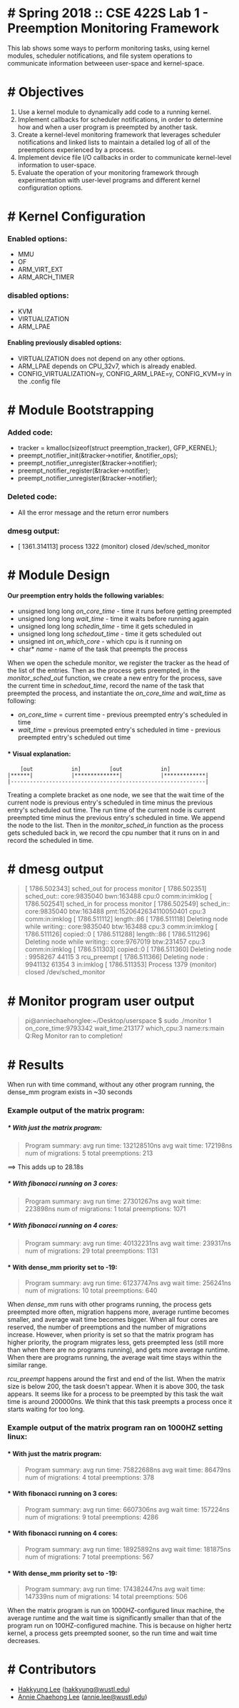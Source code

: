 # # Spring 2018 :: CSE 422S Lab 1 - Preemption Monitoring Framework
This lab shows some ways to perform monitoring tasks, using kernel modules, scheduler notifications, and file system operations to communicate information betweeen user-space and kernel-space.

# # Objectives
1. Use a kernel module to dynamically add code to a running kernel.
2. Implement callbacks for scheduler notifications, in order to determine how and when a user program is preempted by another task.
3. Create a kernel-level monitoring framework that leverages scheduler notifications and linked lists to maintain a detailed log of all of the preemptions experienced by a process.
4. Implement device file I/O callbacks in order to communicate kernel-level information to user-space.
5. Evaluate the operation of your monitoring framework through experimentation with user-level programs and different kernel configuration options.


# # Kernel Configuration
### Enabled options:
- MMU
- OF
- ARM_VIRT_EXT
- ARM_ARCH_TIMER

### disabled options:
- KVM
- VIRTUALIZATION
- ARM_LPAE

#### Enabling previously disabled options:
- VIRTUALIZATION does not depend on any other options.
- ARM_LPAE depends on CPU_32v7, which is already enabled.
- CONFIG_VIRTUALIZATION=y, CONFIG_ARM_LPAE=y, CONFIG_KVM=y in the .config file

# # Module Bootstrapping
### Added code:
- tracker = kmalloc(sizeof(struct preemption_tracker), GFP_KERNEL);
- preempt_notifier_init(&tracker->notifier, &notifier_ops);
- preempt_notifier_unregister(&tracker->notifier);
- preempt_notifier_register(&tracker->notifier);
- preempt_notifier_unregister(&tracker->notifier);

### Deleted code:
- All the error message and the return error numbers

### dmesg output:
- [ 1361.314113] process 1322 (monitor) closed /dev/sched_monitor

# # Module Design
#### Our preemption entry holds the following variables:
- unsigned long long *on_core_time* - time it runs before getting preempted
- unsigned long long *wait_time* - time it waits before running again
- unsigned long long *schedin_time* - time it gets scheduled in
- unsigned long long *schedout_time* - time it gets scheduled out
- unsigned int *on_which_core* - which cpu is it running on
- char* *name* - name of the task that preempts the process

When we open the schedule monitor, we register the tracker as the head of the list of the entries. Then as the process gets preempted, in the *monitor_sched_out* function, we create a new entry for the process, save the current time in *schedout_time*, record the name of the task that preempted the process, and instantiate the *on_core_time* and *wait_time* as following:

- *on_core_time* = current time - previous preempted entry's scheduled in time
- *wait_time* = previous preempted entry's scheduled in time - previous preempted entry's scheduled out time

#### * Visual explanation:
        [out			in]		    [out			in]
    |******|			|**************|			|*************|
    |-------------------------------------------------------------|
Treating a complete bracket as one node, we see that the wait time of the current node is previous entry's scheduled in time minus the previous entry's scheduled out time. The run time of the current node is current preempted time minus the previous entry's scheduled in time. We append the node to the list. Then in the *monitor_sched_in* function as the process gets scheduled back in, we record the cpu number that it runs on in and record the scheduled in time.

# # dmesg output
> [ 1786.502343] sched_out for process monitor
[ 1786.502351] sched_out:: core:9835040 bwn:163488 cpu:0 comm:in:imklog
[ 1786.502541] sched_in for process monitor
[ 1786.502549] sched_in:: core:9835040 btw:163488 pmt:1520642634110050401 cpu:3 comm:in:imklog
[ 1786.511112] length::86
[ 1786.511118] Deleting node while writing:: core:9835040 btw:163488 cpu:3 comm:in:imklog
[ 1786.511126] copied::0
[ 1786.511288] length::86
[ 1786.511296] Deleting node while writing:: core:9767019 btw:231457 cpu:3 comm:in:imklog
[ 1786.511303] copied::0
[ 1786.511360] Deleting node : 9958267 44115 3 rcu_preempt
[ 1786.511366] Deleting node : 9941132 61354 3 in:imklog
[ 1786.511353] Process 1379 (monitor) closed /dev/sched_monitor

# # Monitor program user output
> pi@anniechaehonglee:~/Desktop/userspace $ sudo ./monitor 1
on_core_time:9793342
wait_time:213177
which_cpu:3
name:rs:main Q:Reg
Monitor ran to completion!

# # Results
When run with time command, without any other program running, the dense_mm program exists in ~30 seconds

### Example output of the matrix program:

##### * With just the matrix program:
> Program summary:
avg run time: 132128510ns
avg wait time: 172198ns
num of migrations: 5
total preemptions: 213

==> This adds up to 28.18s

##### * With fibonacci running on 3 cores:
> Program summary:
avg run time: 27301267ns
avg wait time: 223898ns
num of migrations: 1
total preemptions: 1071

##### * With fibonacci running on 4 cores:
> Program summary:
avg run time: 40132231ns
avg wait time: 239317ns
num of migrations: 29
total preemptions: 1131


#### * With dense_mm priority set to -19:
> Program summary:
avg run time: 61237747ns
avg wait time: 256241ns
num of migrations: 10
total preemptions: 640


When *dense_mm* runs with other programs running, the process gets preempted more often, migration happens more, average runtime becomes smaller, and average wait time becomes bigger. When all four cores are reserved, the number of preemptions and the number of migrations increase. However, when priority is set so that the matrix program has higher priority, the program migrates less, gets preempted less (still more than when there are no programs running), and gets more average runtime. When there are programs running, the average wait time stays within the similar range.

*rcu_preempt* happens around the first and end of the list. When the matrix size is below 200, the task doesn't appear. When it is above 300, the task appears. It seems like for a process to be preempted by this task the wait time is around 200000ns. We think that this task preempts a process once it starts waiting for too long.

### Example output of the matrix program ran on 1000HZ setting linux:
#### * With just the matrix program:
> Program summary:
avg run time: 75822688ns
avg wait time: 86479ns
num of migrations: 4
total preemptions: 378

#### * With fibonacci running on 3 cores:
> Program summary:
avg run time: 6607306ns
avg wait time: 157224ns
num of migrations: 9
total preemptions: 4286

#### * With fibonacci running on 4 cores:
> Program summary:
avg run time: 18925892ns
avg wait time: 181875ns
num of migrations: 7
total preemptions: 567

#### * With dense_mm priority set to -19:
> Program summary:
avg run time: 174382447ns
avg wait time: 147339ns
num of migrations: 14
total preemptions: 506

When the matrix program is run on 1000HZ-configured linux machine, the average runtime and the wait time is significantly smaller than that of the program run on 100HZ-configured machine. This is because on higher hertz kernel, a process gets preempted sooner, so the run time and wait time decreases.

# # Contributors

* [Hakkyung Lee][HL] (hakkyung@wustl.edu)
* [Annie Chaehong Lee][AL] (annie.lee@wustl.edu)

[HL]: <https://github.com/hklee93>
[AL]: <https://github.com/anniechaehonglee>